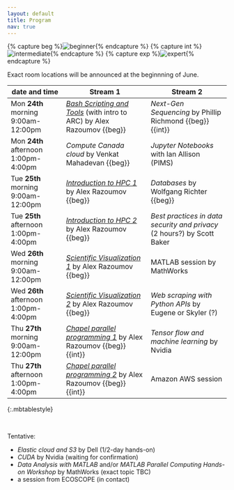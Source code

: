 ```yaml
---
layout: default
title: Program
nav: true
---
```


{% capture beg %}![beginner](images/beginner.png){% endcapture %}
{% capture int %}![intermediate](images/intermediate.png){% endcapture %}
{% capture exp %}![expert](images/expert.png){% endcapture %}

Exact room locations will be announced at the beginnning of June.

| date and time | Stream 1 | Stream 2 |
| ------------- | --------------- | ----------------- |
| Mon **24th** morning 9:00am-12:00pm | [*Bash Scripting and Tools*](bash) (with intro to ARC) by Alex Razoumov {{beg}} | *Next-Gen Sequencing* by Phillip Richmond {{beg}} {{int}} |
| Mon **24th** afternoon 1:00pm-4:00pm | *Compute Canada cloud* by Venkat Mahadevan {{beg}} | *Jupyter Notebooks* with Ian Allison (PIMS) |
| Tue **25th** morning 9:00am-12:00pm | [*Introduction to HPC 1*](introHPC) by Alex Razoumov {{beg}} | *Databases* by Wolfgang Richter {{beg}} |
| Tue **25th** afternoon 1:00pm-4:00pm | [*Introduction to HPC 2*](introHPC) by Alex Razoumov {{beg}} | *Best practices in data security and privacy* (2 hours?) by Scott Baker |
| Wed **26th** morning 9:00am-12:00pm | [*Scientific Visualization 1*](visualization) by Alex Razoumov {{beg}} | MATLAB session by MathWorks |
| Wed **26th** afternoon 1:00pm-4:00pm | [*Scientific Visualization 2*](visualization) by Alex Razoumov {{beg}} | *Web scraping with Python APIs* by Eugene or Skyler (?) |
| Thu **27th** morning 9:00am-12:00pm | [*Chapel parallel programming 1*](chapel) by Alex Razoumov {{beg}}{{int}} | *Tensor flow and machine learning* by Nvidia |
| Thu **27th** afternoon 1:00pm-4:00pm | [*Chapel parallel programming 2*](chapel) by Alex Razoumov {{beg}}{{int}} | Amazon AWS session |
{:.mbtablestyle}

&nbsp;

Tentative:
- *Elastic cloud and S3* by Dell (1/2-day hands-on)
- *CUDA* by Nvidia (waiting for confirmation)
- *Data Analysis with MATLAB* and/or *MATLAB Parallel Computing Hands-on Workshop* by MathWorks (exact topic TBC)
- a session from ECOSCOPE (in contact)

<!-- Other: -->
<!-- - *Introduction to GPU programming with CUDA* by Juan Zuniga {{int}} -->
<!-- - *Speeding up Python code with C/C++* by Dmitri Rozmanov {{beg}} {{int}} -->
<!-- - *HPC and deep learning labs in Microsoft Azure Cloud* {{beg}} -->
<!-- - *Parallelization in Python 3 and large datasets* by Phil Austin {{int}} -->
<!-- - *Microbiome data manipulation and visualization in R* by Kim Dill-McFarland {{beg}} -->
<!-- - *Amazon Web Services* {{beg}} -->
<!-- - Julia course? -->
<!-- - open panel on post-PhD career options -->

<!-- <strike>Python scripting for Scientists</strike> -->
